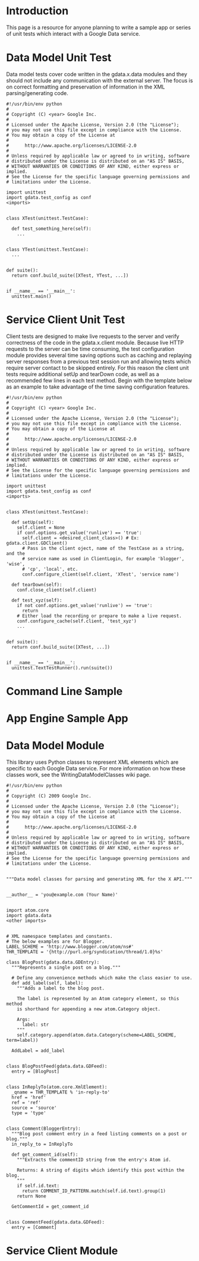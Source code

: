 # Introduction #

This page is a resource for anyone planning to write a sample app or series of unit tests which interact with a Google Data service.

# Data Model Unit Test #

Data model tests cover code written in the gdata.x.data modules and they should not include any communication with the external server. The focus is on correct formatting and preservation of information in the XML parsing/generating code.

```
#!/usr/bin/env python
#
# Copyright (C) <year> Google Inc.
#
# Licensed under the Apache License, Version 2.0 (the "License");
# you may not use this file except in compliance with the License.
# You may obtain a copy of the License at
#
#      http://www.apache.org/licenses/LICENSE-2.0
#
# Unless required by applicable law or agreed to in writing, software
# distributed under the License is distributed on an "AS IS" BASIS,
# WITHOUT WARRANTIES OR CONDITIONS OF ANY KIND, either express or implied.
# See the License for the specific language governing permissions and
# limitations under the License.

import unittest
import gdata.test_config as conf
<imports>


class XTest(unittest.TestCase):

  def test_something_here(self):
    ...


class YTest(unittest.TestCase):
  ...


def suite():
  return conf.build_suite([XTest, YTest, ...])


if __name__ == '__main__':
  unittest.main()
```


# Service Client Unit Test #

Client tests are designed to make live requests to the server and verify correctness of the code in the gdata.x.client module. Because live HTTP requests to the server can be time consuming, the test configuration module provides several time saving options such as caching and replaying server responses from a previous test session run and allowing tests which require server contact to be skipped entirely. For this reason the client unit tests require additional setUp and tearDown code, as well as a recommended few lines in each test method. Begin with the template below as an example to take advantage of the time saving configuration features.

```
#!/usr/bin/env python
#
# Copyright (C) <year> Google Inc.
#
# Licensed under the Apache License, Version 2.0 (the "License");
# you may not use this file except in compliance with the License.
# You may obtain a copy of the License at
#
#      http://www.apache.org/licenses/LICENSE-2.0
#
# Unless required by applicable law or agreed to in writing, software
# distributed under the License is distributed on an "AS IS" BASIS,
# WITHOUT WARRANTIES OR CONDITIONS OF ANY KIND, either express or implied.
# See the License for the specific language governing permissions and
# limitations under the License.

import unittest
import gdata.test_config as conf
<imports>


class XTest(unittest.TestCase):

  def setUp(self):
    self.client = None
    if conf.options.get_value('runlive') == 'true':
      self.client = <desired_client_class>() # Ex: gdata.client.GDClient()
      # Pass in the client oject, name of the TestCase as a string, and the
      # service name as used in ClientLogin, for example 'blogger', 'wise',
      # 'cp', 'local', etc.
      conf.configure_client(self.client, 'XTest', 'service name') 

  def tearDown(self):
    conf.close_client(self.client)

  def test_xyz(self):
    if not conf.options.get_value('runlive') == 'true':
      return
    # Either load the recording or prepare to make a live request.
    conf.configure_cache(self.client, 'test_xyz')
    ...


def suite():
  return conf.build_suite([XTest, ...])


if __name__ == '__main__':
  unittest.TextTestRunner().run(suite())
```

# Command Line Sample #

# App Engine Sample App #

# Data Model Module #

This library uses Python classes to represent XML elements which are specific to each Google Data service. For more information on how these classes work, see the WritingDataModelClasses wiki page.

```
#!/usr/bin/env python
#
# Copyright (C) 2009 Google Inc.
#
# Licensed under the Apache License, Version 2.0 (the "License");
# you may not use this file except in compliance with the License.
# You may obtain a copy of the License at
#
#      http://www.apache.org/licenses/LICENSE-2.0
#
# Unless required by applicable law or agreed to in writing, software
# distributed under the License is distributed on an "AS IS" BASIS,
# WITHOUT WARRANTIES OR CONDITIONS OF ANY KIND, either express or implied.
# See the License for the specific language governing permissions and
# limitations under the License.


"""Data model classes for parsing and generating XML for the X API."""


__author__ = 'you@example.com (Your Name)'


import atom.core
import gdata.data
<other imports>


# XML namespace templates and constants.
# The below examples are for Blogger.
LABEL_SCHEME = 'http://www.blogger.com/atom/ns#'
THR_TEMPLATE = '{http://purl.org/syndication/thread/1.0}%s'

class BlogPost(gdata.data.GDEntry):
  """Represents a single post on a blog."""

  # Define any convenience methods which make the class easier to use.
  def add_label(self, label):
    """Adds a label to the blog post.

    The label is represented by an Atom category element, so this method
    is shorthand for appending a new atom.Category object.

    Args:
      label: str 
    """
    self.category.append(atom.data.Category(scheme=LABEL_SCHEME, term=label))

  AddLabel = add_label


class BlogPostFeed(gdata.data.GDFeed):
  entry = [BlogPost]


class InReplyTo(atom.core.XmlElement):
  _qname = THR_TEMPLATE % 'in-reply-to'
  href = 'href'
  ref = 'ref'
  source = 'source'
  type = 'type'


class Comment(BloggerEntry):
  """Blog post comment entry in a feed listing comments on a post or blog."""
  in_reply_to = InReplyTo

  def get_comment_id(self):
    """Extracts the commentID string from the entry's Atom id.

    Returns: A string of digits which identify this post within the blog.
    """
    if self.id.text:
      return COMMENT_ID_PATTERN.match(self.id.text).group(1)
    return None

  GetCommentId = get_comment_id


class CommentFeed(gdata.data.GDFeed):
  entry = [Comment]
```

# Service Client Module #